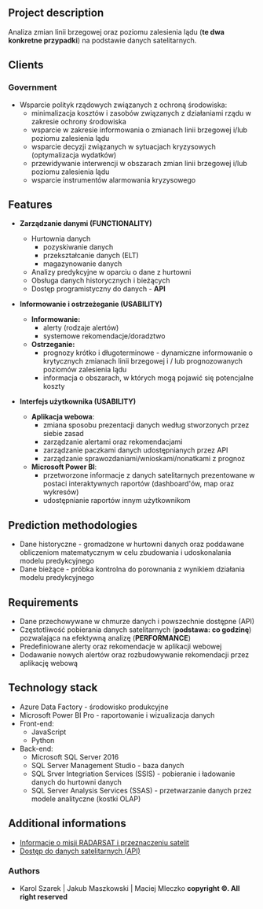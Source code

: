 ## Project description

Analiza zmian linii brzegowej oraz poziomu zalesienia lądu (**te dwa konkretne przypadki**) na podstawie danych satelitarnych.


## Clients

### Government
  - Wsparcie polityk rządowych związanych z ochroną środowiska:
    - minimalizacja kosztów i zasobów związanych z działaniami rządu w zakresie ochrony środowiska
    - wsparcie w zakresie informowania o zmianach linii brzegowej i/lub poziomu zalesienia lądu
    - wsparcie decyzji związanych w sytuacjach kryzysowych (optymalizacja wydatków)
    - przewidywanie interwencji w obszarach zmian linii brzegowej i/lub poziomu zalesienia lądu
    - wsparcie instrumentów alarmowania kryzysowego


## Features
* **Zarządzanie danymi (FUNCTIONALITY)**
    - Hurtownia danych
      - pozyskiwanie danych
      - przekształcanie danych (ELT)
      - magazynowanie danych
    - Analizy predykcyjne w oparciu o dane z hurtowni
    - Obsługa danych historycznych i bieżących
    - Dostęp programistyczny do danych - **API**

* **Informowanie  i ostrzeżeganie (USABILITY)**
    - **Informowanie:**
      - alerty (rodzaje alertów)
      - systemowe rekomendacje/doradztwo
    - **Ostrzeganie:**
      - prognozy krótko i długoterminowe - dynamiczne informowanie o krytycznych zmianach linii brzegowej i / lub prognozowanych poziomów zalesienia lądu
      - informacja o obszarach, w których mogą pojawić się potencjalne koszty

* **Interfejs użytkownika (USABILITY)**
    - **Aplikacja webowa**:
      - zmiana sposobu prezentacji danych według stworzonych przez siebie zasad
      - zarządzanie alertami oraz rekomendacjami
      - zarządzanie paczkami danych udostępnianych przez API
      - zarządzanie sprawozdaniami/wnioskami/nonatkami z prognoz
    - **Microsoft Power BI**: 
      - przetworzone informacje z danych satelitarnych prezentowane w postaci interaktywnych raportów (dashboard'ów, map oraz wykresów)
      - udostępnianie raportów innym użytkownikom


## Prediction methodologies
  * Dane historyczne - gromadzone w hurtowni danych oraz poddawane obliczeniom matematycznym w celu zbudowania i udoskonalania modelu predykcyjnego
  * Dane bieżące - próbka kontrolna do porownania z wynikiem działania modelu predykcyjnego


## Requirements
  * Dane przechowywane w chmurze danych i powszechnie dostępne (API)
  * Częstotliwość pobierania danych satelitarnych (**podstawa: co godzinę**) pozwalająca na efektywną analizę (**PERFORMANCE**)
  * Predefiniowane alerty oraz rekomendacje w aplikacji webowej
  * Dodawanie nowych alertów oraz rozbudowywanie rekomendacji przez aplikację webową

## Technology stack 
  * Azure Data Factory - środowisko produkcyjne
  * Microsoft Power BI Pro - raportowanie i wizualizacja danych
  * Front-end:
    * JavaScript
    * Python
  * Back-end:
    * Microsoft SQL Server 2016
    * SQL Server Management Studio - baza danych
    * SQL Srver Integriation Services (SSIS) - pobieranie i ładowanie danych do hurtowni danych
    * SQL Server Analysis Services (SSAS) - przetwarzanie danych przez modele analityczne (kostki OLAP)


## Additional informations
  * [Informacje o misji RADARSAT i przeznaczeniu satelit](https://spacex.com.pl/wiadomosci/trzy-satelity-konstelacji-radarsat-zostaly-wyniesione-na-orbite "RADARSAT")
  * [Dostęp do danych satelitarnych (API)](https://gbdxdocs.digitalglobe.com/docs/mda-radarsat-2 "API")


### Authors
  * Karol Szarek | Jakub Maszkowski | Maciej Mleczko **copyright ©. All right reserved**

